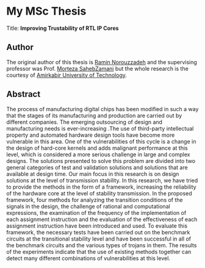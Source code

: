 # My MSc Thesis

Title: <b>Improving Trustability of RTL IP Cores</b>

## Author
The original author of this thesis is [Ramin Norouzzadeh](www.github.com/raminrz) and the supervising professor was Prof. [Morteza  SahebZamani](http://ceit.aut.ac.ir/~szamani/) but the whole research is the courtesy of [Amirkabir University of Technology](http://aut.ac.ir).

## Abstract
The process of manufacturing digital chips has been modified in such a way that the stages of its manufacturing and production are carried out by different companies. The emerging outsourcing of design and manufacturing needs is ever-increasing .The use of third-party intellectual property and automated hardware design tools have become more vulnerable in this area. One of the vulnerabilities of this cycle is a change in the design of hard-core kernels and adds malignant performance at this level, which is considered a more serious challenge in large and complex designs. The solutions presented to solve this problem are divided into two general categories of test and validation solutions and solutions that are available at design time. Our main focus in this research is on design solutions at the level of transmission stability.
In this research, we have tried to provide the methods in the form of a framework, increasing the reliability of the hardware core at the level of stability transmission. In the proposed framework, four methods for analyzing the transition conditions of the signals in the design, the challenge of rational and computational expressions, the examination of the frequency of the implementation of each assignment instruction and the evaluation of the effectiveness of each assignment instruction have been introduced and used. To evaluate this framework, the necessary tests have been carried out on the benchmark circuits at the transitional stability level and have been successful in all of the benchmark circuits and the various types of trojans in them. The results of the experiments indicate that the use of existing methods together can detect many different combinations of vulnerabilities at this level.
